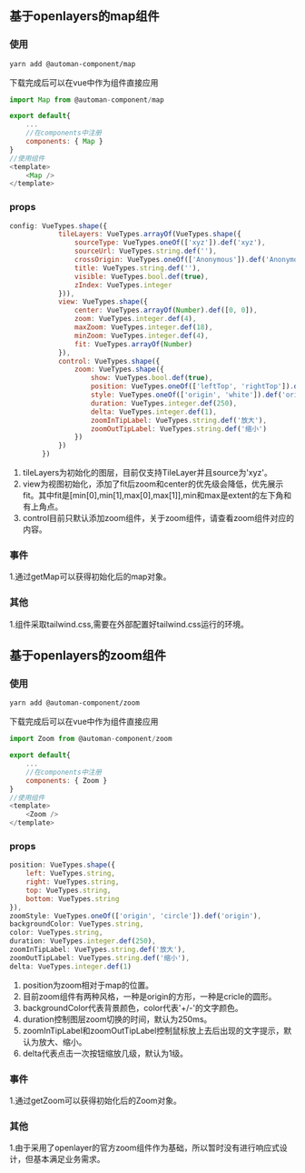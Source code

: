 ## 基于openlayers的map组件
### 使用

``` bash
yarn add @automan-component/map
```

下载完成后可以在vue中作为组件直接应用

``` javascript
import Map from @automan-component/map

export default{
	...
	//在components中注册
	components: { Map }
}
//使用组件
<template>
	<Map />
</template>
```
### props

``` javascript
config: VueTypes.shape({
			tileLayers: VueTypes.arrayOf(VueTypes.shape({
				sourceType: VueTypes.oneOf(['xyz']).def('xyz'),
				sourceUrl: VueTypes.string.def(''),
				crossOrigin: VueTypes.oneOf(['Anonymous']).def('Anonymous'),
				title: VueTypes.string.def(''),
				visible: VueTypes.bool.def(true),
				zIndex: VueTypes.integer
			})),
			view: VueTypes.shape({
				center: VueTypes.arrayOf(Number).def([0, 0]),
				zoom: VueTypes.integer.def(4),
				maxZoom: VueTypes.integer.def(18),
				minZoom: VueTypes.integer.def(4),
				fit: VueTypes.arrayOf(Number)
			}),
			control: VueTypes.shape({
				zoom: VueTypes.shape({
					show: VueTypes.bool.def(true),
					position: VueTypes.oneOf(['leftTop', 'rightTop']).def('rightTop'),
					style: VueTypes.oneOf(['origin', 'white']).def('origin'),
					duration: VueTypes.integer.def(250),
					delta: VueTypes.integer.def(1),
					zoomInTipLabel: VueTypes.string.def('放大'),
					zoomOutTipLabel: VueTypes.string.def('缩小')
				})
			})
		})
```

 1. tileLayers为初始化的图层，目前仅支持TileLayer并且source为'xyz'。
 2. view为视图初始化，添加了fit后zoom和center的优先级会降低，优先展示fit。其中fit是\[min\[0],min\[1],max\[0],max\[1]],min和max是extent的左下角和有上角点。
 3. control目前只默认添加zoom组件，关于zoom组件，请查看zoom组件对应的内容。

### 事件
1.通过getMap可以获得初始化后的map对象。

### 其他
1.组件采取tailwind.css,需要在外部配置好tailwind.css运行的环境。

## 基于openlayers的zoom组件
### 使用

``` bash
yarn add @automan-component/zoom
```

下载完成后可以在vue中作为组件直接应用

``` javascript
import Zoom from @automan-component/zoom

export default{
	...
	//在components中注册
	components: { Zoom }
}
//使用组件
<template>
	<Zoom />
</template>
```
### props

``` javascript
position: VueTypes.shape({
	left: VueTypes.string,
	right: VueTypes.string,
	top: VueTypes.string,
	bottom: VueTypes.string
}),
zoomStyle: VueTypes.oneOf(['origin', 'circle']).def('origin'),
backgroundColor: VueTypes.string,
color: VueTypes.string,
duration: VueTypes.integer.def(250),
zoomInTipLabel: VueTypes.string.def('放大'),
zoomOutTipLabel: VueTypes.string.def('缩小'),
delta: VueTypes.integer.def(1)
```

 1. position为zoom相对于map的位置。
 2. 目前zoom组件有两种风格，一种是origin的方形，一种是cricle的圆形。
 3. backgroundColor代表背景颜色，color代表'+/-'的文字颜色。
 4. duration控制图层zoom切换的时间，默认为250ms。
 5. zoomInTipLabel和zoomOutTipLabel控制鼠标放上去后出现的文字提示，默认为放大、缩小。
 6. delta代表点击一次按钮缩放几级，默认为1级。

### 事件
1.通过getZoom可以获得初始化后的Zoom对象。

### 其他
1.由于采用了openlayer的官方zoom组件作为基础，所以暂时没有进行响应式设计，但基本满足业务需求。
